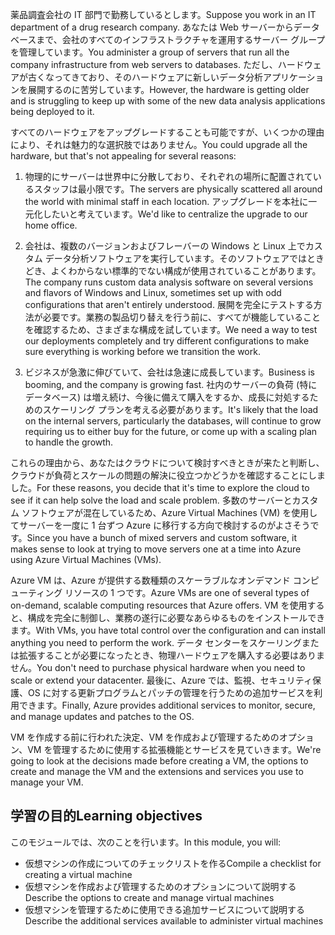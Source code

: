 <span data-ttu-id="5fd71-101">薬品調査会社の IT 部門で勤務しているとします。</span><span class="sxs-lookup"><span data-stu-id="5fd71-101">Suppose you work in an IT department of a drug research company.</span></span> <span data-ttu-id="5fd71-102">あなたは Web サーバーからデータベースまで、会社のすべてのインフラストラクチャを運用するサーバー グループを管理しています。</span><span class="sxs-lookup"><span data-stu-id="5fd71-102">You administer a group of servers that run all the company infrastructure from web servers to databases.</span></span> <span data-ttu-id="5fd71-103">ただし、ハードウェアが古くなってきており、そのハードウェアに新しいデータ分析アプリケーションを展開するのに苦労しています。</span><span class="sxs-lookup"><span data-stu-id="5fd71-103">However, the hardware is getting older and is struggling to keep up with some of the new data analysis applications being deployed to it.</span></span>

<span data-ttu-id="5fd71-104">すべてのハードウェアをアップグレードすることも可能ですが、いくつかの理由により、それは魅力的な選択肢ではありません。</span><span class="sxs-lookup"><span data-stu-id="5fd71-104">You could upgrade all the hardware, but that's not appealing for several reasons:</span></span>

1. <span data-ttu-id="5fd71-105">物理的にサーバーは世界中に分散しており、それぞれの場所に配置されているスタッフは最小限です。</span><span class="sxs-lookup"><span data-stu-id="5fd71-105">The servers are physically scattered all around the world with minimal staff in each location.</span></span> <span data-ttu-id="5fd71-106">アップグレードを本社に一元化したいと考えています。</span><span class="sxs-lookup"><span data-stu-id="5fd71-106">We'd like to centralize the upgrade to our home office.</span></span>

2. <span data-ttu-id="5fd71-107">会社は、複数のバージョンおよびフレーバーの Windows と Linux 上でカスタム データ分析ソフトウェアを実行しています。そのソフトウェアではときどき、よくわからない標準的でない構成が使用されていることがあります。</span><span class="sxs-lookup"><span data-stu-id="5fd71-107">The company runs custom data analysis software on several versions and flavors of Windows and Linux, sometimes set up with odd configurations that aren't entirely understood.</span></span> <span data-ttu-id="5fd71-108">展開を完全にテストする方法が必要です。業務の製品切り替えを行う前に、すべてが機能していることを確認するため、さまざまな構成を試しています。</span><span class="sxs-lookup"><span data-stu-id="5fd71-108">We need a way to test our deployments completely and try different configurations to make sure everything is working before we transition the work.</span></span>

3. <span data-ttu-id="5fd71-109">ビジネスが急激に伸びていて、会社は急速に成長しています。</span><span class="sxs-lookup"><span data-stu-id="5fd71-109">Business is booming, and the company is growing fast.</span></span> <span data-ttu-id="5fd71-110">社内のサーバーの負荷 (特にデータベース) は増え続け、今後に備えて購入をするか、成長に対処するためのスケーリング プランを考える必要があります。</span><span class="sxs-lookup"><span data-stu-id="5fd71-110">It's likely that the load on the internal servers, particularly the databases, will continue to grow requiring us to either buy for the future, or come up with a scaling plan to handle the growth.</span></span>

<span data-ttu-id="5fd71-111">これらの理由から、あなたはクラウドについて検討すべきときが来たと判断し、クラウドが負荷とスケールの問題の解決に役立つかどうかを確認することにしました。</span><span class="sxs-lookup"><span data-stu-id="5fd71-111">For these reasons, you decide that it's time to explore the cloud to see if it can help solve the load and scale problem.</span></span> <span data-ttu-id="5fd71-112">多数のサーバーとカスタム ソフトウェアが混在しているため、Azure Virtual Machines (VM) を使用してサーバーを一度に 1 台ずつ Azure に移行する方向で検討するのがよさそうです。</span><span class="sxs-lookup"><span data-stu-id="5fd71-112">Since you have a bunch of mixed servers and custom software, it makes sense to look at trying to move servers one at a time into Azure using Azure Virtual Machines (VMs).</span></span>

<span data-ttu-id="5fd71-113">Azure VM は、Azure が提供する数種類のスケーラブルなオンデマンド コンピューティング リソースの 1 つです。</span><span class="sxs-lookup"><span data-stu-id="5fd71-113">Azure VMs are one of several types of on-demand, scalable computing resources that Azure offers.</span></span> <span data-ttu-id="5fd71-114">VM を使用すると、構成を完全に制御し、業務の遂行に必要なあらゆるものをインストールできます。</span><span class="sxs-lookup"><span data-stu-id="5fd71-114">With VMs, you have total control over the configuration and can install anything you need to perform the work.</span></span> <span data-ttu-id="5fd71-115">データ センターをスケーリングまたは拡張することが必要になったとき、物理ハードウェアを購入する必要はありません。</span><span class="sxs-lookup"><span data-stu-id="5fd71-115">You don't need to purchase physical hardware when you need to scale or extend your datacenter.</span></span> <span data-ttu-id="5fd71-116">最後に、Azure では、監視、セキュリティ保護、OS に対する更新プログラムとパッチの管理を行うための追加サービスを利用できます。</span><span class="sxs-lookup"><span data-stu-id="5fd71-116">Finally, Azure provides additional services to monitor, secure, and manage updates and patches to the OS.</span></span>

<span data-ttu-id="5fd71-117">VM を作成する前に行われた決定、VM を作成および管理するためのオプション、VM を管理するために使用する拡張機能とサービスを見ていきます。</span><span class="sxs-lookup"><span data-stu-id="5fd71-117">We're going to look at the decisions made before creating a VM, the options to create and manage the VM and the extensions and services you use to manage your VM.</span></span>

## <a name="learning-objectives"></a><span data-ttu-id="5fd71-118">学習の目的</span><span class="sxs-lookup"><span data-stu-id="5fd71-118">Learning objectives</span></span>

<span data-ttu-id="5fd71-119">このモジュールでは、次のことを行います。</span><span class="sxs-lookup"><span data-stu-id="5fd71-119">In this module, you will:</span></span>

- <span data-ttu-id="5fd71-120">仮想マシンの作成についてのチェックリストを作る</span><span class="sxs-lookup"><span data-stu-id="5fd71-120">Compile a checklist for creating a virtual machine</span></span>
- <span data-ttu-id="5fd71-121">仮想マシンを作成および管理するためのオプションについて説明する</span><span class="sxs-lookup"><span data-stu-id="5fd71-121">Describe the options to create and manage virtual machines</span></span>
- <span data-ttu-id="5fd71-122">仮想マシンを管理するために使用できる追加サービスについて説明する</span><span class="sxs-lookup"><span data-stu-id="5fd71-122">Describe the additional services available to administer virtual machines</span></span>